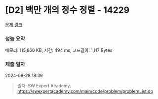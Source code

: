 # [D2] 백만 개의 정수 정렬 - 14229 

[문제 링크](https://swexpertacademy.com/main/code/problem/problemDetail.do?contestProbId=AX_Y-4T6-yoDFAVy) 

### 성능 요약

메모리: 115,860 KB, 시간: 494 ms, 코드길이: 1,117 Bytes

### 제출 일자

2024-08-28 18:39



> 출처: SW Expert Academy, https://swexpertacademy.com/main/code/problem/problemList.do